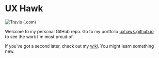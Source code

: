 # UX Hawk
![Travis (.com)](https://img.shields.io/travis/com/uxhawk/uxhawk.github.io?style=for-the-badge)

Welcome to my personal GitHub repo. Go to my portfolio [uxhawk.github.io](https://uxhawk.github.io/) to see the work I'm most proud of.


If you've got a second later, check out my [wiki](https://github.com/uxhawk/uxhawk.github.io/wiki). You might learn something new.
